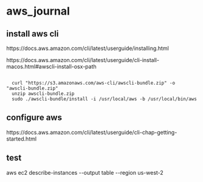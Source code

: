 <h1>aws_journal</h1>

<h2></h2>
<h2>install aws cli</h2>
<p> https://docs.aws.amazon.com/cli/latest/userguide/installing.html </p>
<p> https://docs.aws.amazon.com/cli/latest/userguide/cli-install-macos.html#awscli-install-osx-path </p>

<code>
  curl "https://s3.amazonaws.com/aws-cli/awscli-bundle.zip" -o "awscli-bundle.zip"    
  unzip awscli-bundle.zip    
  sudo ./awscli-bundle/install -i /usr/local/aws -b /usr/local/bin/aws
</code>

<h2>configure aws</h2>
<p>https://docs.aws.amazon.com/cli/latest/userguide/cli-chap-getting-started.html</p>

<h2>test</h2>
<p>aws ec2 describe-instances --output table --region us-west-2</p>
